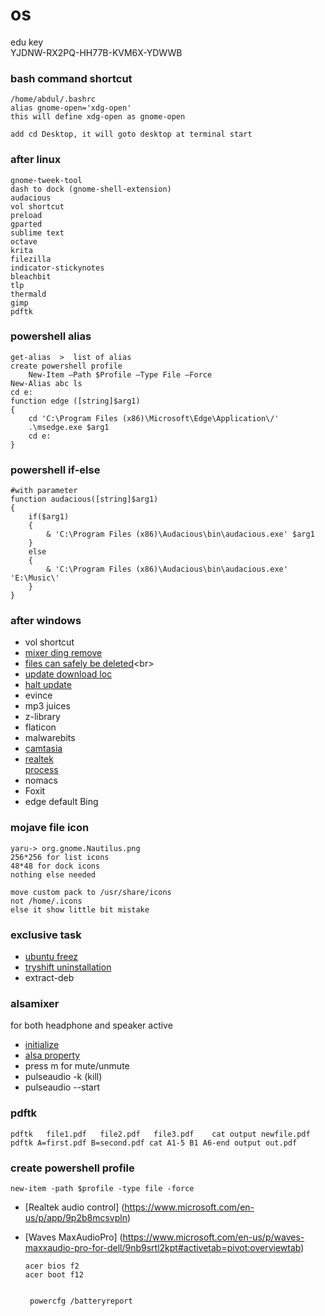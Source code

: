 # os
edu key <br>
YJDNW-RX2PQ-HH77B-KVM6X-YDWWB 


### bash command shortcut 
    /home/abdul/.bashrc
    alias gnome-open='xdg-open'
    this will define xdg-open as gnome-open

    add cd Desktop, it will goto desktop at terminal start

### after linux
    gnome-tweek-tool
    dash to dock (gnome-shell-extension)
    audacious
    vol shortcut
    preload
    gparted
    sublime text
    octave
    krita
    filezilla
    indicator-stickynotes
    bleachbit
    tlp
    thermald
    gimp
    pdftk

### powershell alias
    get-alias  >  list of alias 
    create powershell profile
        New-Item –Path $Profile –Type File –Force
    New-Alias abc ls
    cd e:
    function edge ([string]$arg1) 
    {
        cd 'C:\Program Files (x86)\Microsoft\Edge\Application\/'
        .\msedge.exe $arg1
        cd e:
    }
    
### powershell if-else

	#with parameter
	function audacious([string]$arg1)
	{
		if($arg1)
		{
			& 'C:\Program Files (x86)\Audacious\bin\audacious.exe' $arg1
		}
		else
		{
			& 'C:\Program Files (x86)\Audacious\bin\audacious.exe' 'E:\Music\'
		}
	}


### after windows
* vol shortcut<br>
* [mixer ding remove](https://www.youtube.com/watch?v=TC5q4vRplCs)<br>
* [files can safely be deleted](https://thegeekpage.com/files-can-safely-delete-windows-10-save-space/#:~:text=It%20is%20completely%20safe%20delete%20the%20contents%20of,keyboard.%20A%20dialog%20box%20will%20ask%20for%20permission.)<br>
* [update download loc](https://www.technig.com/delete-windows-10-update-files/#:~:text=1%20Open%20your%20File%20Explorer%20%28%20This%20PC,files%20and%20temporary%20files.%20...%20More%20items...%20)<br>
* [halt update](https://www.youtube.com/watch?v=QmtGJ5UhlME)<br>
* evince<br>
* mp3 juices<br>
* z-library<br>
* flaticon<br>
* malwarebits<br>
* [camtasia](https://drive.google.com/drive/folders/1YFHrhBFyOHRx-qcuxdN46YYASGmXjHHz)<br>
* [realtek](https://drive.google.com/drive/folders/1YFHrhBFyOHRx-qcuxdN46YYASGmXjHHz)<br>
  [process](https://youtu.be/Sy3rH0s3-Ek)<br>
* nomacs<br>
* Foxit <br>
* edge default Bing 

### mojave file icon
    yaru-> org.gnome.Nautilus.png
    256*256 for list icons
    48*48 for dock icons
    nothing else needed
    
    move custom pack to /usr/share/icons
    not /home/.icons
    else it show little bit mistake

### exclusive task
* [ubuntu freez](https://askubuntu.com/questions/4408/what-should-i-do-when-ubuntu-freezes)
* [tryshift uninstallation](https://support.tryshift.com/kb/article/194-how-to-uninstall-shift/)
* extract-deb


### alsamixer 
for both headphone and speaker active <br>
* [initialize](https://itectec.com/ubuntu/ubuntu-how-to-switch-between-headphones-and-speakers-without-unplugging-headphones/)<br>
* [alsa property](https://wiki.ubuntu.com/Audio/Alsamixer)
* press m for mute/unmute
* pulseaudio -k (kill)
* pulseaudio --start

###  pdftk
	pdftk   file1.pdf   file2.pdf   file3.pdf    cat output newfile.pdf
	pdftk A=first.pdf B=second.pdf cat A1-5 B1 A6-end output out.pdf

### create powershell profile
	new-item -path $profile -type file -force

* [Realtek audio control] (https://www.microsoft.com/en-us/p/app/9p2b8mcsvpln)  <br>
* [Waves MaxAudioPro] (https://www.microsoft.com/en-us/p/waves-maxxaudio-pro-for-dell/9nb9srtl2kpt#activetab=pivot:overviewtab) <br>

      acer bios f2
      acer boot f12
       
       
       powercfg /batteryreport
       
       
